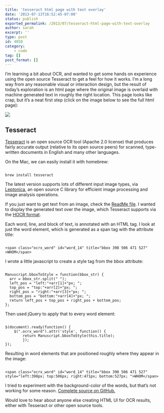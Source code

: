 ```yaml
---
title: 'tesseract html page with text overlay'
date: '2013-07-13T16:52:45-07:00'
status: publish
exported_permalink: /2013/07/tesseract-html-page-with-text-overlay
author: sarah
excerpt: ''
type: post
id: 4050
category:
    - code
tag: []
post_format: []
---
```

I’m learning a bit about OCR, and wanted to get some hands on experience using the open source Tesseract to get a feel for how it works. I’m a long way from any reasonable visual or interaction design, but the result of today’s exploration is an html page where the original image is overlaid with machine generated text in roughly the right location. This page looks like crap, but it’s a neat first step (click on the image below to see the full html page):

[![](http://monosnap.com/image/gvFJZ4174Y8MQbqWvcewB3BVl.png)  ](http://ultrasaurus.github.io/hocr-javascript/letter.html)

Tesseract
---------

[Tesseract](https://code.google.com/p/tesseract-ocr/) is an open source OCR tool (Apache 2.0 license) that produces fairly accurate output (relative to its open source peers) for scanned, type-written documents in English and many other languages.

On the Mac, we can easily install it with homebrew:

```

brew install tesseract
```

The latest version supports lots of different input image types, via [Leptonica](https://code.google.com/p/leptonica/), an open source C library for efficient image processing and image analysis operations.

If you just want to get text from an image, check the [ReadMe file](https://code.google.com/p/tesseract-ocr/wiki/ReadMe). I wanted to display the generated text over the image, which Tesseract supports via the [HOCR format](https://docs.google.com/document/d/1QQnIQtvdAC_8n92-LhwPcjtAUFwBlzE8EWnKAxlgVf0/preview).

Each word, line, and block of text, is annotated with an HTML tag. I look at just the word element, which is generated as a span tag with the attribute title:

```

<span class="ocrx_word" id="word_14" title="bbox 398 506 471 527" >WHOM</span>
```

I wrote a little javascript to create a style tag from the bbox attribute:

```

Manuscript.bboxToStyle = function(bbox_str) {
  arr = bbox_str.split(" ");
  left_pos = "left:"+arr[1]+"px; ";
  top_pos = "top:"+arr[2]+"px; ";
  right_pos = "right:"+arr[3]+"px; ";
  bottom_pos = "bottom:"+arr[4]+"px; ";
  return left_pos + top_pos + right_pos + bottom_pos;
};
```

Then used jQuery to apply that to every word element:

```

$(document).ready(function() {
    $(".ocrx_word").attr('style', function() {
        return Manuscript.bboxToStyle(this.title);
        });
});
```

Resulting in word elements that are positioned roughly where they appear in the image:

```

<span class="ocrx_word" id="word_14" title="bbox 398 506 471 527" 
style="left:398px; top:506px; right:471px; bottom:527px; ">WHOM</span>
```

I tried to experiment with the background-color of the words, but that’s not working for some reason. [Complete source on GitHub.](https://github.com/ultrasaurus/hocr-javascript)

Would love to hear about anyone else creating HTML UI for OCR results, either with Tesseract or other open source tools.